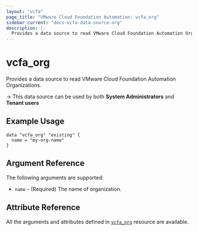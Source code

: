 ```yaml
---
layout: "vcfa"
page_title: "VMware Cloud Foundation Automation: vcfa_org"
sidebar_current: "docs-vcfa-data-source-org"
description: |-
  Provides a data source to read VMware Cloud Foundation Automation Organizations.
---
```


# vcfa\_org

Provides a data source to read VMware Cloud Foundation Automation Organizations.

-> This data source can be used by both **System Administrators** and **Tenant users**

## Example Usage

```hcl
data "vcfa_org" "existing" {
  name = "my-org-name"
}
```

## Argument Reference

The following arguments are supported:

- `name` - (Required) The name of organization.

## Attribute Reference

All the arguments and attributes defined in
[`vcfa_org`](/providers/vmware/vcfa/latest/docs/resources/org) resource are available.
